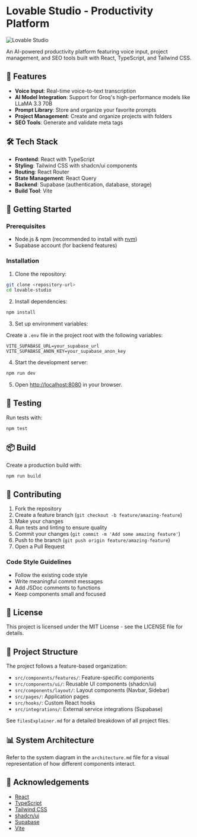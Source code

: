 
# Lovable Studio - Productivity Platform

![Lovable Studio](https://lovable.dev/opengraph-image-p98pqg.png)

An AI-powered productivity platform featuring voice input, project management, and SEO tools built with React, TypeScript, and Tailwind CSS.

## 🚀 Features

- **Voice Input**: Real-time voice-to-text transcription
- **AI Model Integration**: Support for Groq's high-performance models like LLaMA 3.3 70B
- **Prompt Library**: Store and organize your favorite prompts
- **Project Management**: Create and organize projects with folders
- **SEO Tools**: Generate and validate meta tags

## 🛠️ Tech Stack

- **Frontend**: React with TypeScript
- **Styling**: Tailwind CSS with shadcn/ui components
- **Routing**: React Router
- **State Management**: React Query
- **Backend**: Supabase (authentication, database, storage)
- **Build Tool**: Vite

## 🏁 Getting Started

### Prerequisites

- Node.js & npm (recommended to install with [nvm](https://github.com/nvm-sh/nvm#installing-and-updating))
- Supabase account (for backend features)

### Installation

1. Clone the repository:

```bash
git clone <repository-url>
cd lovable-studio
```

2. Install dependencies:

```bash
npm install
```

3. Set up environment variables:
   
Create a `.env` file in the project root with the following variables:

```
VITE_SUPABASE_URL=your_supabase_url
VITE_SUPABASE_ANON_KEY=your_supabase_anon_key
```

4. Start the development server:

```bash
npm run dev
```

5. Open [http://localhost:8080](http://localhost:8080) in your browser.

## 🧪 Testing

Run tests with:

```bash
npm test
```

## 📦 Build

Create a production build with:

```bash
npm run build
```

## 🤝 Contributing

1. Fork the repository
2. Create a feature branch (`git checkout -b feature/amazing-feature`)
3. Make your changes
4. Run tests and linting to ensure quality
5. Commit your changes (`git commit -m 'Add some amazing feature'`)
6. Push to the branch (`git push origin feature/amazing-feature`)
7. Open a Pull Request

### Code Style Guidelines

- Follow the existing code style
- Write meaningful commit messages
- Add JSDoc comments to functions
- Keep components small and focused

## 📝 License

This project is licensed under the MIT License - see the LICENSE file for details.

## 👥 Project Structure

The project follows a feature-based organization:

- `src/components/features/`: Feature-specific components
- `src/components/ui/`: Reusable UI components (shadcn/ui)
- `src/components/layout/`: Layout components (Navbar, Sidebar)
- `src/pages/`: Application pages
- `src/hooks/`: Custom React hooks
- `src/integrations/`: External service integrations (Supabase)

See `filesExplainer.md` for a detailed breakdown of all project files.

## 📊 System Architecture

Refer to the system diagram in the `architecture.md` file for a visual representation of how different components interact.

## 🙏 Acknowledgements

- [React](https://reactjs.org/)
- [TypeScript](https://www.typescriptlang.org/)
- [Tailwind CSS](https://tailwindcss.com/)
- [shadcn/ui](https://ui.shadcn.com/)
- [Supabase](https://supabase.io/)
- [Vite](https://vitejs.dev/)
